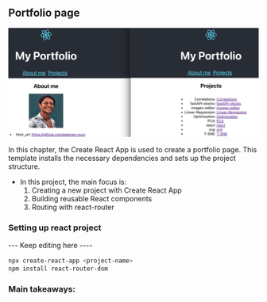 ## Portfolio page

![Image](./portfolio.png)

In this chapter, the Create React App is used to create a portfolio page. This template installs the necessary dependencies and sets up the project structure.

- In this project, the main focus is:
    1. Creating a new project with Create React App
    2. Building reusable React components
    3. Routing with react-router

### Setting up react project

--- Keep editing here ----

```bash
npx create-react-app <project-name>
npm install react-router-dom

```

### Main takeaways:
